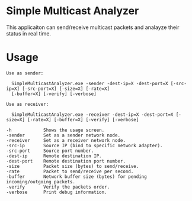 Simple Multicast Analyzer
===========================

This applicaiton can send/receive multicast packets and analayze their status in real time.

Usage
======

    Use as sender:

      SimpleMulticastAnalyzer.exe -sender -dest-ip=X -dest-port=X [-src-ip=X] [-src-port=X] [-size=X] [-rate=X] 
      [-buffer=X] [-verify] [-verbose]

    Use as receiver:

      SimpleMulticastAnalyzer.exe -receiver -dest-ip=X -dest-port=X [-size=X] [-rate=X] [-buffer=X] [-verify] [-verbose]

    -h            Shows the usage screen.
    -sender       Set as a sender network node.
    -receiver     Set as a receiver network node.
    -src-ip       Source IP (bind to specific network adapter).
    -src-port     Source port number.
    -dest-ip      Remote destination IP.
    -dest-port    Remote destination port number.
    -size         Packet size (bytes) to send/receive.
    -rate         Packet to send/receive per second.
    -buffer       Network buffer size (bytes) for pending incoming/outgoing packets.
    -verify       Verify the packets order.
    -verbose      Print debug information.
